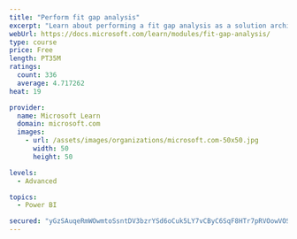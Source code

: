 ```yaml
---
title: "Perform fit gap analysis"
excerpt: "Learn about performing a fit gap analysis as a solution architect for Dynamics 365 and Microsoft Power Platform."
webUrl: https://docs.microsoft.com/learn/modules/fit-gap-analysis/
type: course
price: Free
length: PT35M
ratings:
  count: 336
  average: 4.717262
heat: 19

provider:
  name: Microsoft Learn
  domain: microsoft.com
  images:
    - url: /assets/images/organizations/microsoft.com-50x50.jpg
      width: 50
      height: 50

levels:
  - Advanced

topics:
  - Power BI

secured: "yGzSAuqeRmWOwmtoSsntDV3bzrYSd6oCuk5LY7vCByC6SqF8HTr7pRVOowVOSrTESC44sK79xuKzyTziuEIgacsS7+iiddVAc1Vs5evIAhYBG4UKySTxVr6+QxS6CeeQIXlGBv5XD/vlfUAFmQZ4H0Que9ZxhMHhNpszgf7VSbnXYSo+/FBGfltamxexJqtloi2Pskne9lJJMGLtdtLk8hMCPyyDG0anUa1gEvSmekAGjNIKf1wV5muiz6S6Q0S0minr9AjpexDsfmggCOQqQ1plotmg6eMOK0RBoZnJCwgAvt+oRMFwuBEL10vvovKYWWCXcgY793x+W0NVNIPtImOC8HGF5Kky1zbqW8XKYon9GeiqnGMNnr7tHJVSnZtpDL9esoIni6n/I+4vTSlelH8Ik9uKCusaBDfzRC0/LvE=;n7T+QGGp6klalaKfVgWeDg=="
---
```


